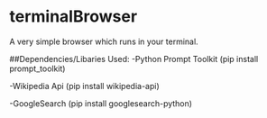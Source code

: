 # terminalBrowser
A very simple browser which runs in your terminal.

##Dependencies/Libaries Used:
-Python Prompt Toolkit
(pip install prompt_toolkit)

-Wikipedia Api
(pip install wikipedia-api)

-GoogleSearch
(pip install googlesearch-python)
